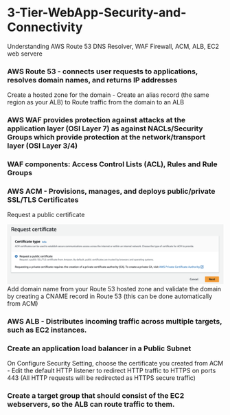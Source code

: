 # 3-Tier-WebApp-Security-and-Connectivity
Understanding AWS Route 53 DNS Resolver, WAF Firewall, ACM, ALB, EC2 web servere

### AWS Route 53 - connects user requests to applications, resolves domain names, and returns IP addresses

Create a hosted zone for the domain - Create an alias record (the same region as your ALB) to Route traffic from the domain to an ALB

### AWS WAF provides protection against attacks at the application layer (OSI Layer 7) as against NACLs/Security Groups which provide protection at the network/transport layer (OSI Layer 3/4)

### WAF components: Access Control Lists (ACL), Rules and Rule Groups

### AWS ACM - Provisions, manages, and deploys public/private SSL/TLS Certificates
Request a public certificate

![Request a public certificate](./assets/RequestPublicCert.png)
Add domain name from your Route 53 hosted zone and validate the domain by creating a CNAME record in Route 53 (this can be done automatically from ACM)

### AWS ALB - Distributes incoming traffic across multiple targets, such as EC2 instances.

### Create an application load balancer in a Public Subnet
On Configure Security Setting, choose the certificate you created from ACM - Edit the default HTTP listener to redirect HTTP traffic to HTTPS on ports 443 (All HTTP requests will be redirected as HTTPS secure traffic)

### Create a target group that should consist of the EC2 webservers, so the ALB can route traffic to them.
